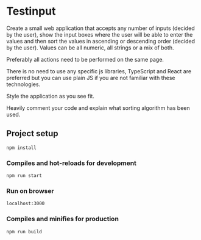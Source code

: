 # Testinput

Create a small web application that accepts any number of inputs (decided by the user), show the input boxes where the user will be able to enter the values and then sort the values in ascending or descending order (decided by the user). Values can be all numeric, all strings or a mix of both.

Preferably all actions need to be performed on the same page.

There is no need to use any specific js libraries, TypeScript and React are preferred but you can use plain JS if you are not familiar with these technologies.

Style the application as you see fit.

Heavily comment your code and explain what sorting algorithm has been used.

## Project setup
```
npm install
```

### Compiles and hot-reloads for development
```
npm run start
```

### Run on browser
```
localhost:3000
```

### Compiles and minifies for production
```
npm run build
```
